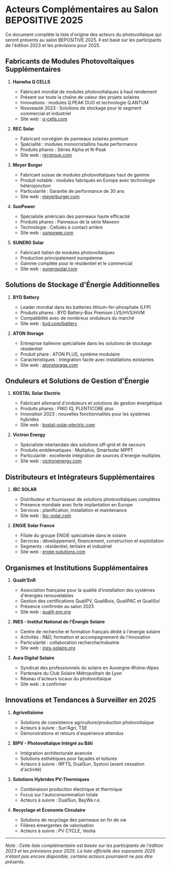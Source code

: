 # Acteurs Complémentaires au Salon BEPOSITIVE 2025

Ce document complète la liste d'origine des acteurs du photovoltaïque qui seront présents au salon BEPOSITIVE 2025. Il est basé sur les participants de l'édition 2023 et les prévisions pour 2025.

## Fabricants de Modules Photovoltaïques Supplémentaires

1. **Hanwha Q CELLS**
   - Fabricant mondial de modules photovoltaïques à haut rendement
   - Présent sur toute la chaîne de valeur des projets solaires
   - Innovations : modules Q.PEAK DUO et technologie Q.ANTUM
   - Nouveauté 2023 : Solutions de stockage pour le segment commercial et industriel
   - Site web : [q-cells.com](https://www.q-cells.com/fr/)

2. **REC Solar**
   - Fabricant norvégien de panneaux solaires premium
   - Spécialité : modules monocristallins haute performance
   - Produits phares : Séries Alpha et N-Peak
   - Site web : [recgroup.com](https://www.recgroup.com/)

3. **Meyer Burger**
   - Fabricant suisse de modules photovoltaïques haut de gamme
   - Produit notable : modules fabriqués en Europe avec technologie hétérojonction
   - Particularité : Garantie de performance de 30 ans
   - Site web : [meyerburger.com](https://www.meyerburger.com/)

4. **SunPower**
   - Spécialiste américain des panneaux haute efficacité
   - Produits phares : Panneaux de la série Maxeon
   - Technologie : Cellules à contact arrière
   - Site web : [sunpower.com](https://www.sunpower.com/)

5. **SUNERG Solar**
   - Fabricant italien de modules photovoltaïques
   - Production principalement européenne
   - Gamme complète pour le résidentiel et le commercial
   - Site web : [sunergsolar.com](https://www.sunergsolar.com/)

## Solutions de Stockage d'Énergie Additionnelles

1. **BYD Battery**
   - Leader mondial dans les batteries lithium-fer-phosphate (LFP)
   - Produits phares : BYD Battery-Box Premium LVS/HVS/HVM
   - Compatibilité avec de nombreux onduleurs du marché
   - Site web : [byd.com/battery](https://www.byd.com/en/energy/battery-energy-storage)

2. **ATON Storage**
   - Entreprise italienne spécialisée dans les solutions de stockage résidentiel
   - Produit phare : ATON PLUS, système modulaire
   - Caractéristiques : intégration facile avec installations existantes
   - Site web : [atonstorage.com](https://www.atonstorage.com/)

## Onduleurs et Solutions de Gestion d'Énergie

1. **KOSTAL Solar Electric**
   - Fabricant allemand d'onduleurs et solutions de gestion énergétique
   - Produits phares : PIKO IQ, PLENTICORE plus
   - Innovation 2023 : nouvelles fonctionnalités pour les systèmes hybrides
   - Site web : [kostal-solar-electric.com](https://www.kostal-solar-electric.com/)

2. **Victron Energy**
   - Spécialiste néerlandais des solutions off-grid et de secours
   - Produits emblématiques : Multiplus, Smartsolar MPPT
   - Particularité : excellente intégration de sources d'énergie multiples
   - Site web : [victronenergy.com](https://www.victronenergy.com/)

## Distributeurs et Intégrateurs Supplémentaires

1. **IBC SOLAR**
   - Distributeur et fournisseur de solutions photovoltaïques complètes
   - Présence mondiale avec forte implantation en Europe
   - Services : planification, installation et maintenance
   - Site web : [ibc-solar.com](https://www.ibc-solar.com/)

2. **ENGIE Solar France**
   - Filiale du groupe ENGIE spécialisée dans le solaire
   - Services : développement, financement, construction et exploitation
   - Segments : résidentiel, tertiaire et industriel
   - Site web : [engie-solutions.com](https://www.engie-solutions.com/)

## Organismes et Institutions Supplémentaires

1. **Qualit'EnR**
   - Association française pour la qualité d'installation des systèmes d'énergies renouvelables
   - Gestion des certifications QualiPV, QualiBois, QualiPAC et QualiSol
   - Présence confirmée au salon 2025
   - Site web : [qualit-enr.org](https://www.qualit-enr.org/)

2. **INES - Institut National de l'Énergie Solaire**
   - Centre de recherche et formation français dédié à l'énergie solaire
   - Activités : R&D, formation et accompagnement de l'innovation
   - Particularité : collaboration recherche/industrie
   - Site web : [ines-solaire.org](https://www.ines-solaire.org/)

3. **Aura Digital Solaire**
   - Syndicat des professionnels du solaire en Auvergne-Rhône-Alpes
   - Partenaire du Club Solaire Métropolitain de Lyon
   - Réseau d'acteurs locaux du photovoltaïque
   - Site web : à confirmer

## Innovations et Tendances à Surveiller en 2025

1. **Agrivoltaïsme**
   - Solutions de coexistence agriculture/production photovoltaïque
   - Acteurs à suivre : Sun'Agri, TSE
   - Démonstrations et retours d'expérience attendus

2. **BIPV - Photovoltaïque Intégré au Bâti**
   - Intégration architecturale avancée
   - Solutions esthétiques pour façades et toitures
   - Acteurs à suivre : IRFTS, DualSun, Systovi (avant cessation d'activité)

3. **Solutions Hybrides PV-Thermiques**
   - Combinaison production électrique et thermique
   - Focus sur l'autoconsommation totale
   - Acteurs à suivre : DualSun, BayWa r.e.

4. **Recyclage et Économie Circulaire**
   - Solutions de recyclage des panneaux en fin de vie
   - Filières émergentes de valorisation
   - Acteurs à suivre : PV CYCLE, Veolia

---

*Note : Cette liste complémentaire est basée sur les participants de l'édition 2023 et les prévisions pour 2025. La liste officielle des exposants 2025 n'étant pas encore disponible, certains acteurs pourraient ne pas être présents.*

